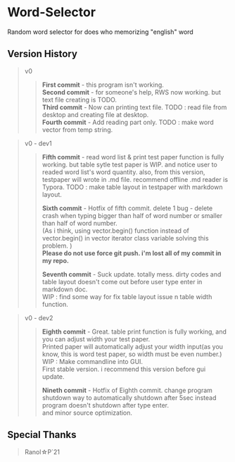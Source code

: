 # Word-Selector
Random word selector for does who memorizing "english" word 

## Version History 
 > v0
 >> **First commit** - this program isn't working.  
 >> **Second commit** - for someone's help, RWS now working. but text file creating is TODO.  
 >> **Third commit** - Now can printing text file. TODO : read file from desktop and creating file at desktop.  
 >> **Fourth commit** - Add reading part only. TODO : make word vector from temp string.  
 
 > v0 - dev1  
 >> **Fifth commit** - read word list & print test paper function is fully working. but table sytle test paper is WIP.
 >>                		  	and notice user to readed word list's word quantity. also, from this version, testpaper will wrote in .md file.
 >>                			  recommend offline .md reader is Typora. TODO : make table layout in testpaper with markdown layout.  
 >>  
 >> **Sixth commit** - Hotfix of fifth commit. delete 1 bug - delete crash when typing bigger than half of word number or smaller than half of word number.  
 >>							(As i think, using vector.begin() function instead of vector.begin() in vector iterator class variable solving this problem. )  
 >>								**Please do not use force git push. i'm lost all of my commit in my repo.**  
 >>  
 >> **Seventh commit** - Suck update. totally mess. dirty codes and table layout doesn't come out before user type enter in markdown doc.  
 >>							WIP : find some way for fix table layout issue n table width function.  
 
 > v0 - dev2
 >> **Eighth commit** - Great. table print function is fully working, and you can adjust width your test paper.  
 >>							Printed paper will automatically adjust your width input(as you know, this is word test paper, so width must be even number.)  
 >>								WIP : Make commandline into GUI.  
 >>									First stable version. i recommend this version before gui update.  
 >>  
 >> **Nineth commit** - Hotfix of Eighth commit. change program shutdown way to automatically shutdown after 5sec instead program doesn't shutdown after type enter.  
 >>							and minor source optimization.  

## Special Thanks
 > Ranol☆P`21
